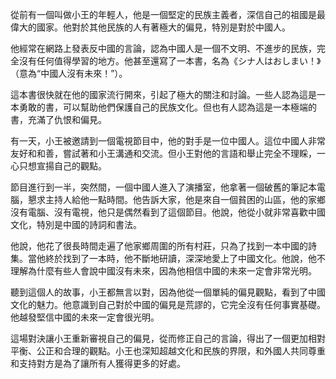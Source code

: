 從前有一個叫做小王的年輕人，他是一個堅定的民族主義者，深信自己的祖國是最偉大的國家。他對於其他民族的人有著極大的偏見，特別是對於中國人。

他經常在網路上發表反中國的言論，認為中國人是一個不文明、不進步的民族，完全沒有任何值得學習的地方。他甚至還寫了一本書，名為《シナ人はおしまい！》（意為“中國人沒有未來！”）。

這本書很快就在他的國家流行開來，引起了極大的關注和討論。一些人認為這是一本勇敢的書，可以幫助他們保護自己的民族文化。但也有人認為這是一本極端的書，充滿了仇恨和偏見。

有一天，小王被邀請到一個電視節目中，他的對手是一位中國人。這位中國人非常友好和和善，嘗試著和小王溝通和交流。但小王對他的言語和舉止完全不理睬，一心只想宣揚自己的觀點。

節目進行到一半，突然間，一個中國人進入了演播室，他拿著一個破舊的筆記本電腦，懇求主持人給他一點時間。他告訴大家，他是來自一個貧困的山區，他的家鄉沒有電腦、沒有電視，他只是偶然看到了這個節目。他說，他從小就非常喜歡中國文化，特別是中國的詩詞和書法。

他說，他花了很長時間走遍了他家鄉周圍的所有村莊，只為了找到一本中國的詩集。當他終於找到了一本時，他不斷地研讀，深深地愛上了中國文化。他說，他不理解為什麼有些人會說中國沒有未來，因為他相信中國的未來一定會非常光明。

聽到這個人的故事，小王都無言以對，因為他從一個單純的偏見觀點，看到了中國文化的魅力。他意識到自己對於中國的偏見是荒謬的，它完全沒有任何事實基礎。他越發堅信中國的未來一定會很光明。

這場對決讓小王重新審視自己的偏見，從而修正自己的言論，得出了一個更加相對平衡、公正和合理的觀點。小王也深知超越文化和民族的界限，和外國人共同尊重和支持對方是為了讓所有人獲得更多的好處。
